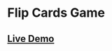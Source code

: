 # Flip Cards Game


## [ Live Demo](https://614c30c0bbfd006b01179de8--brave-sinoussi-5cedbe.netlify.app/)
